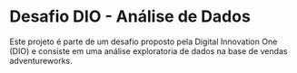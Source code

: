 # Desafio DIO - Análise de Dados

Este projeto é parte de um desafio proposto pela Digital Innovation One (DIO) e consiste em uma análise exploratoria de dados na base de vendas adventureworks.
